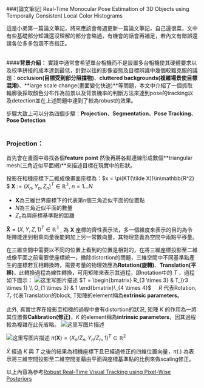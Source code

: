 ###[論文筆記] Real-Time Monocular Pose Estimation of 3D Objects using Temporally Consistent Local Color Histograms

這是小弟第一篇論文筆記，將來應該會每週更新一篇論文筆記，自己還很菜，文中有些基礎部分知識還沒理解的部分會略過，有機會的話會再補足，若內文有錯誤還請各位多多包涵不吝指正。
<br><br>

####**背景介紹：**
實踐中通常會希望單台相機而不是設置多台相機使其硬體要求以及校準拼接的成本達到最低，針對以往的影像姿態及目標辨識中幾個較難克服的議題：**occlusion(目標受到部分阻擋物)**、**cluttered backgrounds(複雜場景使目標混淆)**、**large scale change(畫面變化快速)**等問題，本文中介紹了一個抓取輪廓後採取顏色分布作為前景以及背景機率的判斷方法來達到pose的tracking以及detection並在上述問題中達到了較為robust的效果。

步驟大致上可以分為四個步驟：**Projection**、**Segmentation**、**Pose Tracking**、**Pose Detection**
<br><br>
### **Projection：**
首先會在畫面中尋找各個**feature point** 然後再將各點連線形成數個**triangular mesh(三角近似平面網)**來描述目標在現實中的形狀。

投影在相機座標下二維成像畫面座標為：$x = \pi(KT(\tilde X))\in\mathbb{R^2} $
$\boldsymbol{X}:={(X_{n}, Y_{n}, Z_{n})^T \in \mathbb{R^3}},~n = 1. . . N$ 

- $\boldsymbol{X}$為三維世界座標下的代表第n個三角近似平面的位置點
- ${N}$為三角近似平面的數量
- ${Z_{n}}$為與座標基準點的距離

$\boldsymbol{\tilde X}={(X, Y, Z, 1)^T \in \mathbb{R^3}}$ , 為 $\boldsymbol{X}$ 座標的齊性表示法，多一個維度來表示的目的為令矩陣能達到相乘向量後能夠加上另一常數向量，其物理意義為空間中兩點平移量。

在三維空間中需要以不同的位置上看到的位置是相對的，在將三維座標投影至二維成像平面之前需要使座標統一，撇除distortion的問題，三維空間中不同基準點產生的座標若互相轉換時，需要考量的物理效應為**Rotation(旋轉)**、**Translation(平移)**，此轉換過程為線性轉換，可用矩陣來表示其過程，即notation中的 ${T}$ ，過程如下圖示：
![这里写图片描述](https://img-blog.csdn.net/20180913212633472?watermark/2/text/aHR0cHM6Ly9ibG9nLmNzZG4ubmV0L0Rlbm5pc19MZWVf/font/5a6L5L2T/fontsize/400/fill/I0JBQkFCMA==/dissolve/70)
$T = 
\begin{bmatrix} 
R_{3 \times 3} & T_{r3 \times 1} \\
O_{1 \times 3} & 1  
\end{bmatrix}\_{4 \times 4}$$~~~~~R$ 代表Rotation, $T_{r}$  代表Translation的block, T矩陣的element稱為**extrinsic parameters**。    

此外, 真實世界在投影至相機的過程中會有distortion的狀況, 矩陣 $K$ 的作用為一將其位置做**Calibration(修正)**，$K$ 的element稱為**intrinsic parameters**，因其過程較為複雜在此先省略。
![这里写图片描述](https://img-blog.csdn.net/2018091322024984?watermark/2/text/aHR0cHM6Ly9ibG9nLmNzZG4ubmV0L0Rlbm5pc19MZWVf/font/5a6L5L2T/fontsize/400/fill/I0JBQkFCMA==/dissolve/70)

![这里写图片描述](https://img-blog.csdn.net/20180913223151832?watermark/2/text/aHR0cHM6Ly9ibG9nLmNzZG4ubmV0L0Rlbm5pc19MZWVf/font/5a6L5L2T/fontsize/400/fill/I0JBQkFCMA==/dissolve/70)
$\pi (\boldsymbol X)={(X_{n}/Z_{n}, Y_{n}/Z_{n}, 1)^T \in \mathbb{R^2}}$ 

$\tilde X$ 經過 $K$ 與 $T$ 之後的結果為相機座標下且已經過修正的四維位置向量，$\pi(.)$ 為表示將三維空間投影至二維空間並藉由平面與座標基準點的比例來做scaling修正。

以上內容為參考[Robust Real-Time Visual Tracking using Pixel-Wise Posteriors](http://www.robots.ox.ac.uk/~cbibby/pubs/ECCV08.pdf)
